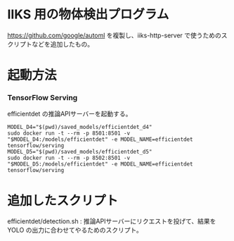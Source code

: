 # IIKS 用の物体検出プログラム #

https://github.com/google/automl を複製し、iiks-http-server で使うためのスクリプトなどを追加したもの。

# 起動方法 #

### TensorFlow Serving ###

efficientdet の推論APIサーバーを起動する。

```
MODEL_D4="$(pwd)/saved_models/efficientdet_d4"
sudo docker run -t --rm -p 8501:8501 -v "$MODEL_D4:/models/efficientdet" -e MODEL_NAME=efficientdet tensorflow/serving
MODEL_D5="$(pwd)/saved_models/efficientdet_d5"
sudo docker run -t --rm -p 8502:8501 -v "$MODEL_D5:/models/efficientdet" -e MODEL_NAME=efficientdet tensorflow/serving
```

# 追加したスクリプト #

efficientdet/detection.sh : 推論APIサーバーにリクエストを投げて、結果を YOLO の出力に合わせてやるためのスクリプト。

